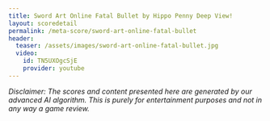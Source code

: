 ```yaml
---
title: Sword Art Online Fatal Bullet by Hippo Penny Deep View!
layout: scoredetail
permalink: /meta-score/sword-art-online-fatal-bullet
header:
  teaser: /assets/images/sword-art-online-fatal-bullet.jpg
  video:
    id: TN5UXOgcSjE
    provider: youtube
---
```

*Disclaimer: The scores and content presented here are generated by our advanced AI algorithm. This is purely for entertainment purposes and not in any way a game review.*
